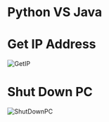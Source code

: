 # Python VS Java

# Get IP Address
![GetIP](https://user-images.githubusercontent.com/85709371/145544243-4c46edea-6e24-436f-9e25-74e98a8bb673.jpg)

# Shut Down PC
![ShutDownPC](https://user-images.githubusercontent.com/85709371/145544374-beec0234-2abe-4e09-bf2a-d5ce2c010c49.jpg)
